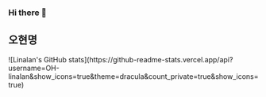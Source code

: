 ### Hi there 👋
<h2><b>오현명</b></h2>
![Linalan's GitHub stats](https://github-readme-stats.vercel.app/api?username=OH-linalan&show_icons=true&theme=dracula&count_private=true&show_icons=true)
